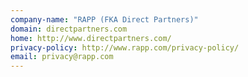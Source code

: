 ```yaml
---
company-name: "RAPP (FKA Direct Partners)"
domain: directpartners.com
home: http://www.directpartners.com/
privacy-policy: http://www.rapp.com/privacy-policy/
email: privacy@rapp.com
---
```




